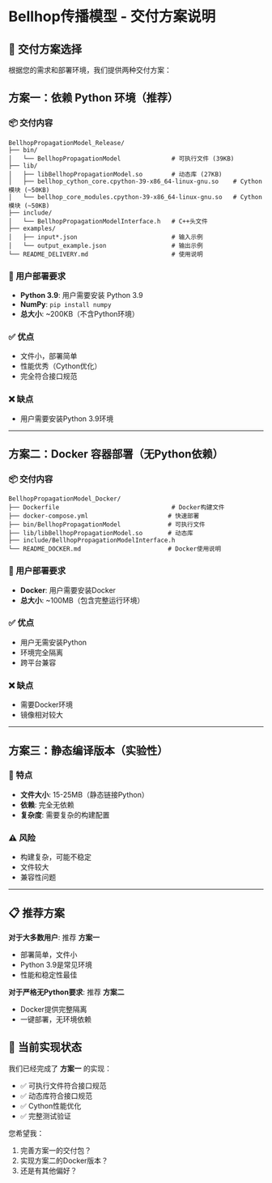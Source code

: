 # Bellhop传播模型 - 交付方案说明

## 🎯 交付方案选择

根据您的需求和部署环境，我们提供两种交付方案：

## 方案一：依赖 Python 环境（推荐）

### 📦 交付内容
```
BellhopPropagationModel_Release/
├── bin/
│   └── BellhopPropagationModel              # 可执行文件 (39KB)
├── lib/
│   ├── libBellhopPropagationModel.so        # 动态库 (27KB)
│   ├── bellhop_cython_core.cpython-39-x86_64-linux-gnu.so    # Cython模块 (~50KB)
│   └── bellhop_core_modules.cpython-39-x86_64-linux-gnu.so   # Cython模块 (~50KB)
├── include/
│   └── BellhopPropagationModelInterface.h   # C++头文件
├── examples/
│   ├── input*.json                          # 输入示例
│   └── output_example.json                  # 输出示例
└── README_DELIVERY.md                       # 使用说明
```

### 🔧 用户部署要求
- **Python 3.9**: 用户需要安装 Python 3.9
- **NumPy**: `pip install numpy`
- **总大小**: ~200KB（不含Python环境）

### ✅ 优点
- 文件小，部署简单
- 性能优秀（Cython优化）
- 完全符合接口规范

### ❌ 缺点
- 用户需要安装Python 3.9环境

---

## 方案二：Docker 容器部署（无Python依赖）

### 📦 交付内容
```
BellhopPropagationModel_Docker/
├── Dockerfile                               # Docker构建文件
├── docker-compose.yml                      # 快速部署
├── bin/BellhopPropagationModel             # 可执行文件
├── lib/libBellhopPropagationModel.so       # 动态库  
├── include/BellhopPropagationModelInterface.h
└── README_DOCKER.md                        # Docker使用说明
```

### 🔧 用户部署要求
- **Docker**: 用户需要安装Docker
- **总大小**: ~100MB（包含完整运行环境）

### ✅ 优点
- 用户无需安装Python
- 环境完全隔离
- 跨平台兼容

### ❌ 缺点
- 需要Docker环境
- 镜像相对较大

---

## 方案三：静态编译版本（实验性）

### 🔧 特点
- **文件大小**: 15-25MB（静态链接Python）
- **依赖**: 完全无依赖
- **复杂度**: 需要复杂的构建配置

### ⚠️ 风险
- 构建复杂，可能不稳定
- 文件较大
- 兼容性问题

---

## 📋 推荐方案

**对于大多数用户**: 推荐 **方案一**
- 部署简单，文件小
- Python 3.9是常见环境
- 性能和稳定性最佳

**对于严格无Python要求**: 推荐 **方案二**
- Docker提供完整隔离
- 一键部署，无环境依赖

## 🚀 当前实现状态

我们已经完成了 **方案一** 的实现：
- ✅ 可执行文件符合接口规范
- ✅ 动态库符合接口规范  
- ✅ Cython性能优化
- ✅ 完整测试验证

您希望我：
1. 完善方案一的交付包？
2. 实现方案二的Docker版本？
3. 还是有其他偏好？

